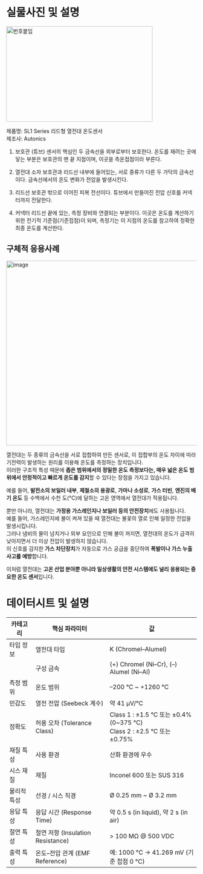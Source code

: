 # 실물사진 및 설명
<img width="387" height="252" alt="번호붙임" src="https://github.com/user-attachments/assets/729e089c-13b1-4489-ac6b-066b7ad0af7b" />  

제품명: SL1 Series 리드형 열전대 온도센서  
제조사: Autonics

1. 보호관 (튜브)
센서의 핵심인 두 금속선을 외부로부터 보호한다. 
온도를 재려는 곳에 닿는 부분은 보호관의 맨 끝 지점이며, 이곳을 측온접점이라 부른다.

2. 열전대 소자
보호관과 리드선 내부에 들어있는, 서로 종류가 다른 두 가닥의 금속선이다. 
금속선에서의 온도 변화가 전압을 발생시킨다. 

3. 리드선
보호관 밖으로 이어진 피복 전선이다. 
튜브에서 만들어진 전압 신호를 커넥터까지 전달한다.

4. 커넥터
리드선 끝에 있는, 측정 장비와 연결되는 부분이다. 
이곳은 온도를 계산하기 위한 전기적 기준점(기준접점)이 되며, 측정기는 이 지점의 온도를 참고하여 정확한 최종 온도를 계산한다.

## 구체적 응용사례 

<img width="773" height="488" alt="image" src="https://github.com/user-attachments/assets/26ca9e59-49cc-4fe3-b06e-ac2f5650dc6a" />  

열전대는 두 종류의 금속선을 서로 접합하여 만든 센서로, 이 접합부의 온도 차이에 따라 기전력이 발생하는 원리를 이용해 온도를 측정하는 장치입니다.  
이러한 구조적 특성 때문에 **좁은 범위에서의 정밀한 온도 측정보다는, 매우 넓은 온도 범위에서 안정적이고 빠르게 온도를 감지**할 수 있다는 장점을 가지고 있습니다.  


예를 들어, **발전소의 보일러 내부**, **제철소의 용광로**, **가마나 소성로**, **가스 터빈**, **엔진의 배기 온도** 등 수백에서 수천 도(°C)에 달하는 고온 영역에서 열전대가 적용됩니다.  


뿐만 아니라, 열전대는 **가정용 가스레인지나 보일러 등의 안전장치**에도 사용됩니다.  
예를 들어, 가스레인지에 불이 켜져 있을 때 열전대는 불꽃의 열로 인해 일정한 전압을 발생시킵니다.   
그러나 냄비의 물이 넘치거나 외부 요인으로 인해 불이 꺼지면, 열전대의 온도가 급격히 낮아지면서 더 이상 전압이 발생하지 않습니다.  
이 신호를 감지한 **가스 차단장치**가 자동으로 가스 공급을 중단하여 **폭발이나 가스 누출 사고를 예방**합니다.  

이처럼 열전대는 **고온 산업 분야뿐 아니라 일상생활의 안전 시스템에도 널리 응용되는 중요한 온도 센서**입니다.  




# 데이터시트 및 설명
| 카테고리 | 핵심 파라미터 | 값 |
|-----------|----------------|--------------------------------|
| 타입 정보 | 열전대 타입 | K (Chromel–Alumel) |
|  | 구성 금속 | (+) Chromel (Ni–Cr), (–) Alumel (Ni–Al) |
| 측정 범위 | 온도 범위 | –200 °C ~ +1260 °C |
| 민감도 | 열전 전압 (Seebeck 계수) | 약 41 µV/°C |
| 정확도 | 허용 오차 (Tolerance Class) | Class 1 : ±1.5 °C 또는 ±0.4% (0~375 °C) <br> Class 2 : ±2.5 °C 또는 ±0.75% |
| 재질 특성 | 사용 환경 | 산화 환경에 우수 |
| 시스 재질 | 재질 | Inconel 600 또는 SUS 316 |
| 물리적 특성 | 선경 / 시스 직경 | Ø 0.25 mm ~ Ø 3.2 mm |
| 응답 특성 | 응답 시간 (Response Time) | 약 0.5 s (in liquid), 약 2 s (in air) |
| 절연 특성 | 절연 저항 (Insulation Resistance) | > 100 MΩ @ 500 VDC |
| 출력 특성 | 온도–전압 관계 (EMF Reference) | 예: 1000 °C → 41.269 mV (기준 접점 0 °C) |

